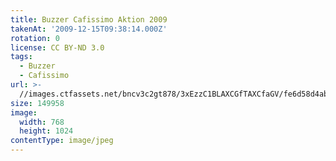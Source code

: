 ```yaml
---
title: Buzzer Cafissimo Aktion 2009
takenAt: '2009-12-15T09:38:14.000Z'
rotation: 0
license: CC BY-ND 3.0
tags:
  - Buzzer
  - Cafissimo
url: >-
  //images.ctfassets.net/bncv3c2gt878/3xEzzC1BLAXCGfTAXCfaGV/fe6d58d4ab1b41c2b50c1adebc6322f0/buzzer-cafissimo-aktion-2009_4350427681_o
size: 149958
image:
  width: 768
  height: 1024
contentType: image/jpeg
---
```


